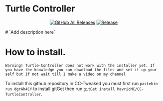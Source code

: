# Turtle Controller
<p align="center">
  <a href="https://github.com/MavricMC/CC-TurtleController/releases/"><img src="https://img.shields.io/github/downloads/MavricMC/CC-TurtleController/total.svg" alt="GitHub All Releases"/></a>
  <a href="https://github.com/MavricMC/CC-TurtleController/releases/"><img src="https://img.shields.io/github/release/MavricMC/CC-TurtleController.svg" alt="Release"/></a>
</p>
# `Add description here`

# How to install.
`Warning! Turtle-Controller does not work with the installer yet. If you have the knowledge you can download the files and set it up your self but if not wait till I make a video on my channel`

To install this github repository in CC-Tweaked you must first run `pastebin run dgrAh4CY` to install gitGet then run `gitGet install MavricMC/CC-TurtleController`.
